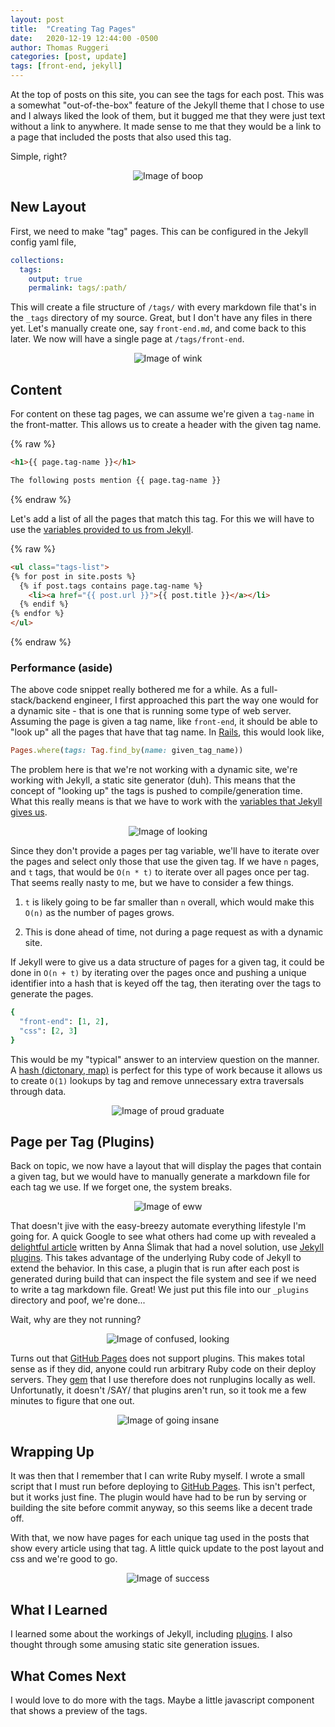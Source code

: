 ```yaml
---
layout: post
title:  "Creating Tag Pages"
date:   2020-12-19 12:44:00 -0500
author: Thomas Ruggeri
categories: [post, update]
tags: [front-end, jekyll]
---
```


At the top of posts on this site, you can see the tags for each post. This was a somewhat "out-of-the-box" feature of the Jekyll theme that I chose to use and I always liked the look of them,
but it bugged me that they were just text without a link to anywhere. It made sense to me that they
would be a link to a page that included the posts that also used this tag.

Simple, right?

<div style="text-align: center;">
  <img src="https://media.giphy.com/media/Zdg7kl9bnyqXrPH2jq/giphy.gif"
       loading="lazy" alt="Image of boop">
</div>

## New Layout

First, we need to make "tag" pages. This can be configured in the Jekyll config yaml file,

```yaml
collections:
  tags:
    output: true
    permalink: tags/:path/
```

This will create a file structure of `/tags/` with every markdown file that's in the `_tags`
directory of my source. Great, but I don't have any files in there yet. Let's manually create one,
say `front-end.md`, and come back to this later. We now will have a single page at `/tags/front-end`.

<div style="text-align: center;">
  <img src="https://media.giphy.com/media/3oKIPtyZ7IGAWlhnxu/giphy.gif"
       loading="lazy" alt="Image of wink">
</div>

## Content

For content on these tag pages, we can assume we're given a `tag-name` in the front-matter. This allows us to create a header with the given tag name.

{% raw %}

```html
<h1>{{ page.tag-name }}</h1>

The following posts mention {{ page.tag-name }}
```

{% endraw %}

Let's add a list of all the pages that match this tag. For this we will have to use the [variables
provided to us from Jekyll](https://jekyllrb.com/docs/variables/).

{% raw %}

```html
<ul class="tags-list">
{% for post in site.posts %}
  {% if post.tags contains page.tag-name %}
    <li><a href="{{ post.url }}">{{ post.title }}</a></li>
  {% endif %}
{% endfor %}
</ul>
```

{% endraw %}

### Performance (aside)

The above code snippet really bothered me for a while. As a full-stack/backend engineer, I first
approached this part the way one would for a dynamic site - that is one that is running some type
of web server. Assuming the page is given a tag name, like `front-end`, it should be able to
"look up" all the pages that have that tag name. In [Rails](https://rubyonrails.org/), this would
look like,

```ruby
Pages.where(tags: Tag.find_by(name: given_tag_name))
```

The problem here is that we're not working with a dynamic site, we're working with Jekyll, a static
site generator (duh). This means that the concept of "looking up" the tags is pushed to
compile/generation time. What this really means is that we have to work with the [variables that
Jekyll gives us](https://jekyllrb.com/docs/variables/).

<div style="text-align: center;">
  <img src="https://media.giphy.com/media/xUPGcwqhFVcmQaDwJO/giphy.gif"
       loading="lazy" alt="Image of looking">
</div>

Since they don't provide a pages per tag variable, we'll have to iterate over the pages and select
only those that use the given tag. If we have `n` pages, and `t` tags, that would be `O(n * t)`
to iterate over all pages once per tag. That seems really nasty to me, but we have to consider a few
things.

1. `t` is likely going to be far smaller than `n` overall, which would make this `O(n)` as the number
of pages grows.

2. This is done ahead of time, not during a page request as with a dynamic site.

If Jekyll were to give us a data structure of pages for a given tag, it could be done in `O(n + t)`
by iterating over the pages once and pushing a unique identifier into a hash that is keyed off the
tag, then iterating over the tags to generate the pages.

```ruby
{
  "front-end": [1, 2],
  "css": [2, 3]
}
```

This would be my "typical" answer to an interview question on the manner. A
[hash (dictonary, map)](https://www.interviewcake.com/concept/java/hash-map) is perfect for this
type of work because it allows us to create `O(1)` lookups by tag and remove unnecessary extra
traversals through data.

<div style="text-align: center;">
  <img src="https://media.giphy.com/media/3og0IHAQXjVi34wfZu/giphy.gif"
       loading="lazy" alt="Image of proud graduate">
</div>

## Page per Tag (Plugins)

Back on topic, we now have a layout that will display the pages that contain a given tag, but we
would have to manually generate a markdown file for each tag we use. If we forget one, the system
breaks.

<div style="text-align: center;">
  <img src="https://media.giphy.com/media/fQJSYE2Qy6OtXfwEuf/giphy.gif"
       loading="lazy" alt="Image of eww">
</div>

That doesn't jive with the easy-breezy automate everything lifestyle I'm going for. A quick Google
to see what others had come up with revealed a
[delightful article](https://blog.lunarlogic.io/2019/managing-tags-in-jekyll-blog-easily/) written
by Anna Ślimak that had a novel solution, use [Jekyll plugins](https://jekyllrb.com/docs/plugins/).
This takes advantage of the underlying Ruby code of Jekyll to extend the behavior. In this case, a
plugin that is run after each post is generated during build that can inspect the file system and
see if we need to write a tag markdown file. Great! We just put this file into our `_plugins`
directory and poof, we're done...

Wait, why are they not running?

<div style="text-align: center;">
  <img src="https://media.giphy.com/media/2uIhU2qPuiHJda5BjV/giphy.gif"
       loading="lazy" alt="Image of confused, looking">
</div>

Turns out that [GitHub Pages](https://pages.github.com/) does not support plugins. This makes total
sense as if they did, anyone could run arbitrary Ruby code on their deploy servers. They
[gem](https://github.com/github/pages-gem) that I use therefore does not runplugins locally as well.
Unfortunatly, it doesn't /SAY/ that plugins aren't run, so it took me a few minutes to figure that
one out.

<div style="text-align: center;">
  <img src="https://media.giphy.com/media/jaPkRECl8T8cuVjuw7/giphy.gif"
       loading="lazy" alt="Image of going insane">
</div>

## Wrapping Up

It was then that I remember that I can write Ruby myself. I wrote a small script that I must run
before deploying to [GitHub Pages](https://pages.github.com/). This isn't perfect, but it works just
fine. The plugin would have had to be run by serving or building the site before commit anyway, so
this seems like a decent trade off.

With that, we now have pages for each unique tag used in the posts that show every article using that
tag. A little quick update to the post layout and css and we're good to go.

<div style="text-align: center;">
  <img src="https://media.giphy.com/media/SYcfbJpRiwCvcXWACx/giphy.gif"
       loading="lazy" alt="Image of success">
</div>

## What I Learned

I learned some about the workings of Jekyll, including [plugins](https://jekyllrb.com/docs/plugins/).
I also thought through some amusing static site generation issues.

## What Comes Next

I would love to do more with the tags. Maybe a little javascript component that shows a preview
of the tags.
